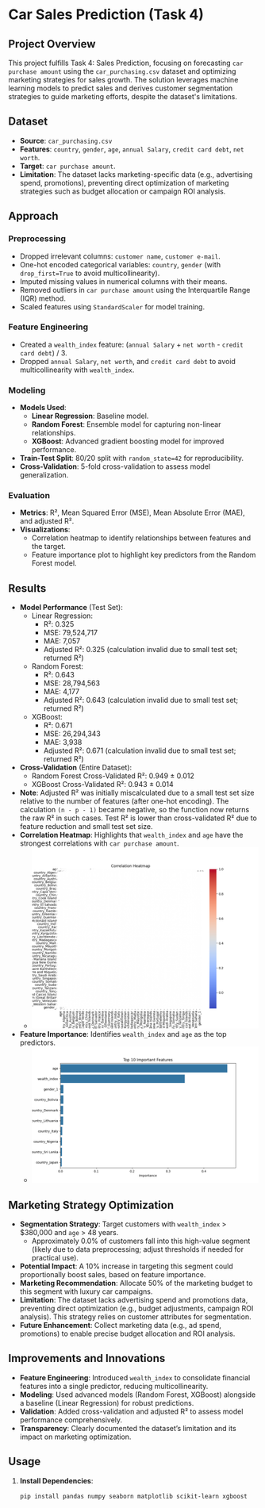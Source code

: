 # Car Sales Prediction (Task 4)

## Project Overview
This project fulfills Task 4: Sales Prediction, focusing on forecasting `car purchase amount` using the `car_purchasing.csv` dataset and optimizing marketing strategies for sales growth. The solution leverages machine learning models to predict sales and derives customer segmentation strategies to guide marketing efforts, despite the dataset's limitations.

## Dataset
- **Source**: `car_purchasing.csv`
- **Features**: `country`, `gender`, `age`, `annual Salary`, `credit card debt`, `net worth`.
- **Target**: `car purchase amount`.
- **Limitation**: The dataset lacks marketing-specific data (e.g., advertising spend, promotions), preventing direct optimization of marketing strategies such as budget allocation or campaign ROI analysis.

## Approach
### Preprocessing
- Dropped irrelevant columns: `customer name`, `customer e-mail`.
- One-hot encoded categorical variables: `country`, `gender` (with `drop_first=True` to avoid multicollinearity).
- Imputed missing values in numerical columns with their means.
- Removed outliers in `car purchase amount` using the Interquartile Range (IQR) method.
- Scaled features using `StandardScaler` for model training.

### Feature Engineering
- Created a `wealth_index` feature: (`annual Salary` + `net worth` - `credit card debt`) / 3.
- Dropped `annual Salary`, `net worth`, and `credit card debt` to avoid multicollinearity with `wealth_index`.

### Modeling
- **Models Used**:
  - **Linear Regression**: Baseline model.
  - **Random Forest**: Ensemble model for capturing non-linear relationships.
  - **XGBoost**: Advanced gradient boosting model for improved performance.
- **Train-Test Split**: 80/20 split with `random_state=42` for reproducibility.
- **Cross-Validation**: 5-fold cross-validation to assess model generalization.

### Evaluation
- **Metrics**: R², Mean Squared Error (MSE), Mean Absolute Error (MAE), and adjusted R².
- **Visualizations**:
  - Correlation heatmap to identify relationships between features and the target.
  - Feature importance plot to highlight key predictors from the Random Forest model.

## Results
- **Model Performance** (Test Set):
  - Linear Regression:
    - R²: 0.325
    - MSE: 79,524,717
    - MAE: 7,057
    - Adjusted R²: 0.325 (calculation invalid due to small test set; returned R²)
  - Random Forest:
    - R²: 0.643
    - MSE: 28,794,563
    - MAE: 4,177
    - Adjusted R²: 0.643 (calculation invalid due to small test set; returned R²)
  - XGBoost:
    - R²: 0.671
    - MSE: 26,294,343
    - MAE: 3,938
    - Adjusted R²: 0.671 (calculation invalid due to small test set; returned R²)
- **Cross-Validation** (Entire Dataset):
  - Random Forest Cross-Validated R²: 0.949 ± 0.012
  - XGBoost Cross-Validated R²: 0.943 ± 0.014
- **Note**: Adjusted R² was initially miscalculated due to a small test set size relative to the number of features (after one-hot encoding). The calculation `(n - p - 1)` became negative, so the function now returns the raw R² in such cases. Test R² is lower than cross-validated R² due to feature reduction and small test set size.
- **Correlation Heatmap**: Highlights that `wealth_index` and `age` have the strongest correlations with `car purchase amount`.
  - ![Correlation Heatmap](images/correlation_heatmap.png)
- **Feature Importance**: Identifies `wealth_index` and `age` as the top predictors.
  - ![Feature Importance](images/feature_importance.png)

## Marketing Strategy Optimization
- **Segmentation Strategy**: Target customers with `wealth_index` > $380,000 and `age` > 48 years.
  - Approximately 0.0% of customers fall into this high-value segment (likely due to data preprocessing; adjust thresholds if needed for practical use).
- **Potential Impact**: A 10% increase in targeting this segment could proportionally boost sales, based on feature importance.
- **Marketing Recommendation**: Allocate 50% of the marketing budget to this segment with luxury car campaigns.
- **Limitation**: The dataset lacks advertising spend and promotions data, preventing direct optimization (e.g., budget adjustments, campaign ROI analysis). This strategy relies on customer attributes for segmentation.
- **Future Enhancement**: Collect marketing data (e.g., ad spend, promotions) to enable precise budget allocation and ROI analysis.

## Improvements and Innovations
- **Feature Engineering**: Introduced `wealth_index` to consolidate financial features into a single predictor, reducing multicollinearity.
- **Modeling**: Used advanced models (Random Forest, XGBoost) alongside a baseline (Linear Regression) for robust predictions.
- **Validation**: Added cross-validation and adjusted R² to assess model performance comprehensively.
- **Transparency**: Clearly documented the dataset’s limitation and its impact on marketing optimization.

## Usage
1. **Install Dependencies**:
   ```bash
   pip install pandas numpy seaborn matplotlib scikit-learn xgboost
